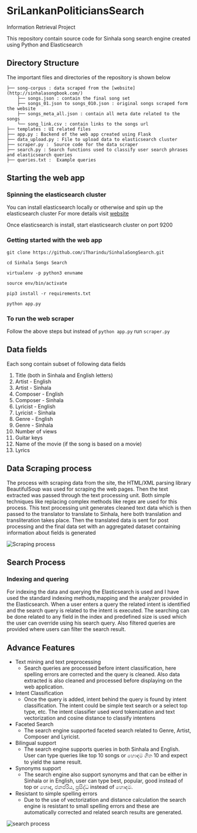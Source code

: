 # SriLankanPoliticiansSearch
Information Retrieval Project

This repository contain source code for Sinhala song search engine created using Python and Elasticsearch

## Directory Structure

The important files and directories of the repository is shown below

    ├── song-corpus : data scraped from the [website](http://sinhalasongbook.com/)                    
        ├── songs.json : contain the final song set 
        ├── songs_01.json to songs_010.json : original songs scraped form the website
        ├── songs_meta_all.json : contain all meta date related to the songs
        └── song_link.csv : contain links to the songs url
    ├── templates : UI related files  
    ├── app.py : Backend of the web app created using Flask 
    ├── data_upload.py : File to upload data to elasticsearch cluster
    ├── scraper.py :  Source code for the data scraper  
    ├── search.py : Search functions used to classify user search phrases and elasticsearch queries
    ├── queries.txt :  Example queries          


## Starting the web app

### Spinning the elasticsearch cluster

You can install elasticsearch locally or otherwise and spin up the elasticsearch cluster
For more details visit [website](https://www.elastic.co/guide/en/elasticsearch/reference/current/getting-started-install.html)

Once elasticsearch is install, start elasticsearch cluster on port 9200

### Getting started with the web app

```commandline
git clone https://github.com/iTharindu/SinhalaSongSearch.git

cd Sinhala Songs Search

virtualenv -p python3 envname

source env/bin/activate

pip3 install -r requirements.txt

python app.py
```

### To run the web scraper

Follow the above steps but instead of `python app.py` run `scraper.py`

## Data fields 

Each song contain subset of following data fields

1. Title (both in Sinhala and English letters) 
2. Artist - English
3. Artist - Sinhala
4. Composer - English
5. Composer - Sinhala
6. Lyricist - English
7. Lyricist - Sinhala
8. Genre - English
9. Genre - Sinhala
10. Number of views
11. Guitar keys
12. Name of the movie (if the song is based on a movie)
13. Lyrics

## Data Scraping process

The process with scraping data from the site, the HTML/XML parsing library BeautifulSoup was used for scraping the web pages. Then the text extracted was passed through the text processing unit. Both simple techniques like replacing complex methods like regex are used for this process. This text processing unit generates cleaned text data which is then passed to the translator to translate to Sinhala, here both translation and transliteration takes place. Then the translated data is sent for post processing and the final data set with an aggregated dataset containing information about fields is generated

![Scraping process](scraper.png)

## Search Process

### Indexing and quering

For indexing the data and querying the Elasticsearch is used and I have used the standard indexing methods,mapping and the analyzer provided in the Elasticsearch. When a user enters a query the related intent is identified and the search query is related to the intent is executed. The searching can be done related to any field in the index and predefined size is used which the user can override using his search query. Also filtered queries are provided where users can filter the search result. 

## Advance Features                  
* Text mining and text preprocessing
    * Search queries are processed before intent classification, here spelling errors are corrected and the query is cleaned. Also data extracted is also cleaned and processed before displaying on the web application.
* Intent Classification
    * Once the query is added, intent behind the query is found by intent classification. The intent could be simple text search or a select top type, etc. The intent classifier used word tokenization and text vectorization and cosine distance to classify intentens
* Faceted Search
    * The search engine supported faceted search related to Genre, Artist, Composer and Lyricist. 
* Bilingual support
    * The search engine supports queries in both Sinhala and English. User can type queries like top 10 songs or හොඳම ගීත 10 and expect to yield the same result.
* Synonyms support
    * The search engine also support synonyms and that can be either in Sinhala or in English, user can type best, popular, good instead of top or හොඳ, ජනප්රිය, ප්‍රසිද්ධ instead of හොඳම. 
* Resistant to simple spelling errors
    * Due to the use of vectorization and distance calculation the search engine is resistant to small spelling errors and these are automatically corrected and related search results are generated.


![search process](search.png)


